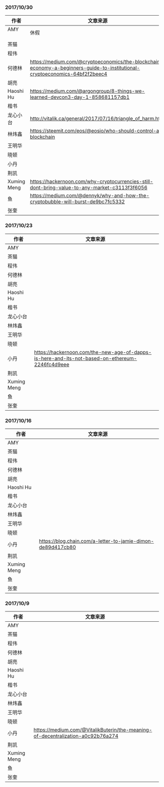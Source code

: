 ### 2017/10/30
|作者             |文章来源 |
|----             |---     |
|AMY              |休假        |
|茶猫             |        |
|程伟             |        |
|何德林           |https://medium.com/@cryptoeconomics/the-blockchain-economy-a-beginners-guide-to-institutional-cryptoeconomics-64bf2f2beec4        |
|胡亮             |        |
|Haoshi Hu        |https://medium.com/@argongroup/8-things-we-learned-devcon3-day-1-858681157db1        |
|楷书             |        |
|龙心小台         |http://vitalik.ca/general/2017/07/16/triangle_of_harm.html |
|林炜鑫           |https://steemit.com/eos/@eosio/who-should-control-a-blockchain       |
|王明华           |        |
|晓顿             |        |
|小丹             |       |
|荆凯             |        |
|Xuming Meng      |https://hackernoon.com/why-cryptocurrencies-still-dont-bring-value-to-any-market-c3113f3f6056 |
|鱼               |https://medium.com/@dennyk/why-and-how-the-cryptobubble-will-burst-de9bc7fc5332        |
|张奎             |        |


### 2017/10/23
|作者             |文章来源 |
|----             |---     |
|AMY              |        |
|茶猫             |        |
|程伟             |        |
|何德林           |        |
|胡亮             |        |
|Haoshi Hu        |        |
|楷书             |        |
|龙心小台         |        |
|林炜鑫           |        |
|王明华           |        |
|晓顿             |        |
|小丹             |https://hackernoon.com/the-new-age-of-dapps-is-here-and-its-not-based-on-ethereum-2246fc4d9eee        |
|荆凯             |        |
|Xuming Meng      |        |
|鱼               |        |
|张奎             |        |

### 2017/10/16
|作者             |文章来源 |
|----             |---     |
|AMY              |        |
|茶猫             |        |
|程伟             |        |
|何德林           |        |
|胡亮             |        |
|Haoshi Hu        |        |
|楷书             |        |
|龙心小台         |        |
|林炜鑫           |        |
|王明华           |        |
|晓顿             |        |
|小丹             | https://blog.chain.com/a-letter-to-jamie-dimon-de89d417cb80       |
|荆凯             |        |
|Xuming Meng      |        |
|鱼               |        |
|张奎             |        |

### 2017/10/9
|作者             |文章来源 |
|----             |---     |
|AMY              |        |
|茶猫             |        |
|程伟             |        |
|何德林           |        |
|胡亮             |        |
|Haoshi Hu        |        |
|楷书             |        |
|龙心小台         |        |
|林炜鑫           |        |
|王明华           |        |
|晓顿             |        |
|小丹             | https://medium.com/@VitalikButerin/the-meaning-of-decentralization-a0c92b76a274       |
|荆凯             |        |
|Xuming Meng      |        |
|鱼               |        |
|张奎             |        |